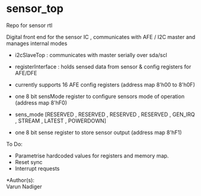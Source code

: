 # sensor_top
Repo for sensor rtl

Digital front end for the sensor IC , communicates with AFE / I2C master and manages internal modes
* i2cSlaveTop            : communicates with master serially over sda/scl                           
* registerInterface      : holds sensed data from sensor & config registers for AFE/DFE
* currently supports 16 AFE config registers (address map 8'h00 to 8'h0F) 
* one 8 bit sensMode register to configure sensors mode of operation  (address map 8'hF0)
* sens_mode [RESERVED , RESERVED , RESERVED , RESERVED , GEN_IRQ , STREAM , LATEST , POWERDOWN]

* one 8 bit sense register to store sensor output (address map 8'hF1)

To Do:                                                       
* Parametrise hardcoded values for registers and memory map.
* Reset sync    
* Interrupt requests 

                                                            
*Author(s):                                                   
Varun Nadiger

